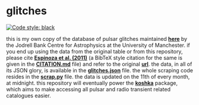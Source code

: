 # glitches

[![Code style: black][black-badge]][black]

this is my own copy of the database of pulsar glitches maintained [**here**][table] by the Jodrell Bank Centre for Astrophysics at the University of Manchester. if you end up using the data from the original table or from this repository, please cite [**Espinoza et al. (2011)**][paper] (a BibTeX style citation for the same is given in the [**CITATION.md**](CITATION.md) file) and refer to the original [**url**][glitches]. the data, in all of its JSON glory, is available in the [**glitches.json**](glitches.json) file. the whole scraping code resides in the [**scrap.py**](scrap.py) file. the data is updated on the 11th of every month, at midnight. this repository will eventually power the [**koshka**][koshka] package, which aims to make accessing all pulsar and radio transient related catalogues easier.

[black]: https://github.com/psf/black
[koshka]: https://github.com/astrogewgaw/koshka
[glitches]: http://www.jb.man.ac.uk/pulsar/glitches.html
[paper]: http://adsabs.harvard.edu/abs/2011MNRAS.414.1679E
[table]: http://www.jb.man.ac.uk/pulsar/glitches/gTable.html
[black-badge]: https://img.shields.io/badge/code%20style-black-000000.svg
